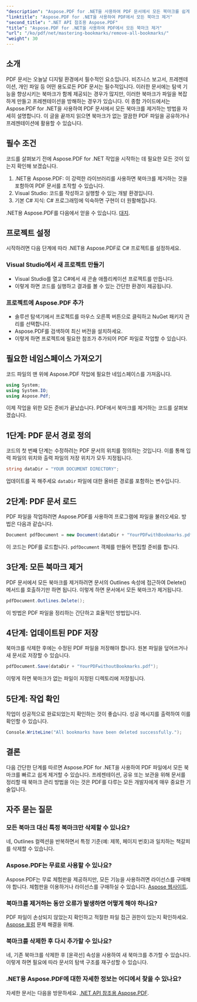 ```yaml
---
"description": "Aspose.PDF for .NET을 사용하여 PDF 문서에서 모든 북마크를 쉽게 제거하는 방법을 알아보세요. 이 단계별 가이드에서는 자세한 지침을 제공합니다."
"linktitle": "Aspose.PDF for .NET을 사용하여 PDF에서 모든 북마크 제거"
"second_title": ".NET API 참조용 Aspose.PDF"
"title": "Aspose.PDF for .NET을 사용하여 PDF에서 모든 북마크 제거"
"url": "/ko/pdf/net/mastering-bookmarks/remove-all-bookmarks/"
"weight": 30
---
```


## 소개

PDF 문서는 오늘날 디지털 환경에서 필수적인 요소입니다. 비즈니스 보고서, 프레젠테이션, 개인 파일 등 어떤 용도로든 PDF 문서는 필수적입니다. 이러한 문서에는 탐색 기능을 향상시키는 북마크가 함께 제공되는 경우가 많지만, 이러한 북마크가 파일을 복잡하게 만들고 프레젠테이션을 방해하는 경우가 있습니다. 이 종합 가이드에서는 Aspose.PDF for .NET을 사용하여 PDF 문서에서 모든 북마크를 제거하는 방법을 자세히 설명합니다. 이 글을 끝까지 읽으면 북마크가 없는 깔끔한 PDF 파일을 공유하거나 프레젠테이션에 활용할 수 있습니다.

## 필수 조건

코드를 살펴보기 전에 Aspose.PDF for .NET 작업을 시작하는 데 필요한 모든 것이 있는지 확인해 보겠습니다.

1. .NET용 Aspose.PDF: 이 강력한 라이브러리를 사용하면 북마크를 제거하는 것을 포함하여 PDF 문서를 조작할 수 있습니다.
2. Visual Studio: 코드를 작성하고 실행할 수 있는 개발 환경입니다.
3. 기본 C# 지식: C# 프로그래밍에 익숙하면 구현이 더 원활해집니다.

.NET용 Aspose.PDF를 다음에서 얻을 수 있습니다. [대지](https://releases.aspose.com/pdf/net/).

## 프로젝트 설정

시작하려면 다음 단계에 따라 .NET용 Aspose.PDF로 C# 프로젝트를 설정하세요.

### Visual Studio에서 새 프로젝트 만들기

- Visual Studio를 열고 C#에서 새 콘솔 애플리케이션 프로젝트를 만듭니다.
- 이렇게 하면 코드를 실행하고 결과를 볼 수 있는 간단한 환경이 제공됩니다.

### 프로젝트에 Aspose.PDF 추가

- 솔루션 탐색기에서 프로젝트를 마우스 오른쪽 버튼으로 클릭하고 NuGet 패키지 관리를 선택합니다.
- Aspose.PDF를 검색하여 최신 버전을 설치하세요.
- 이렇게 하면 프로젝트에 필요한 참조가 추가되어 PDF 파일로 작업할 수 있습니다.

## 필요한 네임스페이스 가져오기

코드 파일의 맨 위에 Aspose.PDF 작업에 필요한 네임스페이스를 가져옵니다.

```csharp
using System;
using System.IO;
using Aspose.Pdf;
```

이제 작업을 위한 모든 준비가 끝났습니다. PDF에서 북마크를 제거하는 코드를 살펴보겠습니다.

## 1단계: PDF 문서 경로 정의

코드의 첫 번째 단계는 수정하려는 PDF 문서의 위치를 정의하는 것입니다. 이를 통해 입력 파일의 위치와 출력 파일의 저장 위치가 모두 지정됩니다.

```csharp
string dataDir = "YOUR DOCUMENT DIRECTORY";
```

업데이트를 꼭 해주세요 `dataDir` 파일에 대한 올바른 경로를 포함하는 변수입니다.

## 2단계: PDF 문서 로드

PDF 파일을 작업하려면 Aspose.PDF를 사용하여 프로그램에 파일을 불러오세요. 방법은 다음과 같습니다.

```csharp
Document pdfDocument = new Document(dataDir + "YourPDFwithBookmarks.pdf");
```

이 코드는 PDF를 로드합니다. `pdfDocument` 객체를 만들어 편집할 준비를 합니다.

## 3단계: 모든 북마크 제거

PDF 문서에서 모든 북마크를 제거하려면 문서의 Outlines 속성에 접근하여 Delete() 메서드를 호출하기만 하면 됩니다. 이렇게 하면 문서에서 모든 북마크가 제거됩니다.

```csharp
pdfDocument.Outlines.Delete();
```

이 방법은 PDF 파일을 정리하는 간단하고 효율적인 방법입니다.

## 4단계: 업데이트된 PDF 저장

북마크를 삭제한 후에는 수정된 PDF 파일을 저장해야 합니다. 원본 파일을 덮어쓰거나 새 문서로 저장할 수 있습니다.

```csharp
pdfDocument.Save(dataDir + "YourPDFwithoutBookmarks.pdf");
```

이렇게 하면 북마크가 없는 파일이 지정된 디렉토리에 저장됩니다.

## 5단계: 작업 확인

작업이 성공적으로 완료되었는지 확인하는 것이 좋습니다. 성공 메시지를 출력하여 이를 확인할 수 있습니다.

```csharp
Console.WriteLine("All bookmarks have been deleted successfully.");
```

## 결론

다음 간단한 단계를 따르면 Aspose.PDF for .NET을 사용하여 PDF 파일에서 모든 북마크를 빠르고 쉽게 제거할 수 있습니다. 프레젠테이션, 공유 또는 보관을 위해 문서를 정리할 때 북마크 관리 방법을 아는 것은 PDF를 다루는 모든 개발자에게 매우 중요한 기술입니다.

## 자주 묻는 질문

### 모든 북마크 대신 특정 북마크만 삭제할 수 있나요?

네, Outlines 컬렉션을 반복하면서 특정 기준(예: 제목, 페이지 번호)과 일치하는 책갈피를 삭제할 수 있습니다.

### Aspose.PDF는 무료로 사용할 수 있나요?

Aspose.PDF는 무료 체험판을 제공하지만, 모든 기능을 사용하려면 라이선스를 구매해야 합니다. 체험판을 이용하거나 라이선스를 구매하실 수 있습니다. [Aspose 웹사이트](https://purchase.aspose.com/buy).

### 북마크를 제거하는 동안 오류가 발생하면 어떻게 해야 하나요?

PDF 파일이 손상되지 않았는지 확인하고 적절한 파일 접근 권한이 있는지 확인하세요. [Aspose 포럼](https://forum.aspose.com/c/pdf/9) 문제 해결을 위해.

### 북마크를 삭제한 후 다시 추가할 수 있나요?

네, 기존 북마크를 삭제한 후 [윤곽선] 속성을 사용하여 새 북마크를 추가할 수 있습니다. 이렇게 하면 필요에 따라 문서의 탐색 구조를 재구성할 수 있습니다.

### .NET용 Aspose.PDF에 대한 자세한 정보는 어디에서 찾을 수 있나요?

자세한 문서는 다음을 방문하세요. [.NET API 참조용 Aspose.PDF](https://reference.aspose.com/pdf/net/).